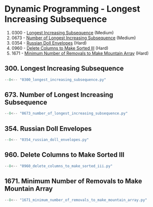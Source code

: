 # Dynamic Programming - Longest Increasing Subsequence

1. 0300 - [Longest Increasing Subsequence](https://leetcode.com/problems/longest-increasing-subsequence/) (Medium)
2. 0673 - [Number of Longest Increasing Subsequence](https://leetcode.com/problems/number-of-longest-increasing-subsequence/) (Medium)
3. 0354 - [Russian Doll Envelopes](https://leetcode.com/problems/russian-doll-envelopes/) (Hard)
4. 0960 - [Delete Columns to Make Sorted III](https://leetcode.com/problems/delete-columns-to-make-sorted-iii/) (Hard)
5. 1671 - [Minimum Number of Removals to Make Mountain Array](https://leetcode.com/problems/minimum-number-of-removals-to-make-mountain-array/) (Hard)

## 300. Longest Increasing Subsequence

```python
--8<-- "0300_longest_increasing_subsequence.py"
```

## 673. Number of Longest Increasing Subsequence

```python
--8<-- "0673_number_of_longest_increasing_subsequence.py"
```

## 354. Russian Doll Envelopes

```python
--8<-- "0354_russian_doll_envelopes.py"
```

## 960. Delete Columns to Make Sorted III

```python
--8<-- "0960_delete_columns_to_make_sorted_iii.py"
```

## 1671. Minimum Number of Removals to Make Mountain Array

```python
--8<-- "1671_minimum_number_of_removals_to_make_mountain_array.py"
```
